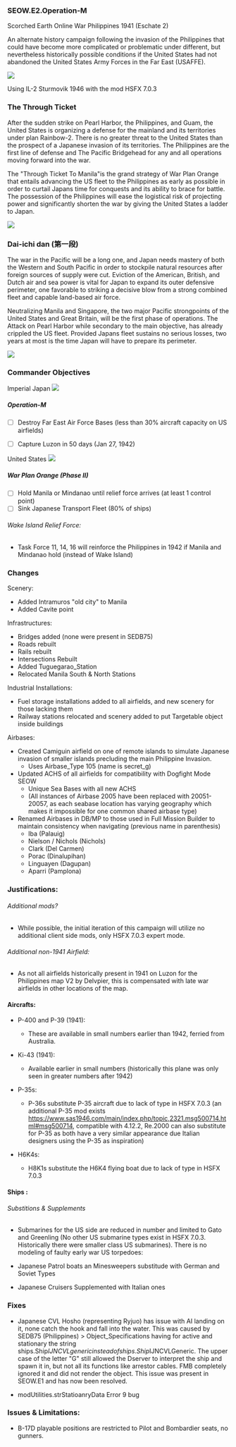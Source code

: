 ### SEOW.E2.Operation-M

Scorched Earth Online War 
Philippines 1941 (Eschate 2) 

An alternate history campaign following the invasion of the Philippines that could have become more complicated or problematic under different, but nevertheless historically possible conditions if the United States had not abandoned the United States Army Forces in the Far East (USAFFE).

![](https://github.com/SAPHROF/SEOW.E2.Operation-M/blob/main/Readme/SEOW.E2.POSTER1b.png?raw=true)

Using IL-2 Sturmovik 1946 with the mod HSFX 7.0.3

### The Through Ticket
After the sudden strike on Pearl Harbor, the Philippines, and Guam, the United States is organizing a defense for the mainland and its territories under plan Rainbow-2. There is no greater threat to the United States than the prospect of a Japanese invasion of its territories. The Philippines are the first line of defense and The Pacific Bridgehead for any and all operations moving forward into the war.

The "Through Ticket To Manila"is the grand strategy of War Plan Orange that entails advancing the US fleet to the Philippines as early as possible in order to curtail Japans time for conquests and its ability to brace for battle. The possession of the Philippines will ease the logistical risk of projecting power and significantly shorten the war by giving the United States a ladder to Japan.

![](https://github.com/SAPHROF/SEOW.E2.Operation-M/blob/main/Research/1925_Through_Ticket_Manila.png?raw=true)

###  Dai-ichi dan (第一段)
The war in the Pacific will be a long one, and Japan needs mastery of both the Western and South Pacific in order to stockpile natural resources after foreign sources of supply were cut. Eviction of the American, British, and Dutch air and sea power is vital for Japan to expand its outer defensive perimeter, one favorable to striking a decisive blow from a strong combined fleet and capable land-based air force.

Neutralizing Manila and Singapore, the two major Pacific strongpoints of the United States and Great Britain, will be the first phase of operations. The Attack on Pearl Harbor while secondary to the main objective, has already crippled the US fleet. Provided Japans fleet sustains no serious losses, two years at most is the time Japan will have to prepare its perimeter.

![](https://github.com/SAPHROF/SEOW.E2.Operation-M/blob/main/Research/1940_Japanese_Operations.png?raw=true)

### Commander Objectives

Imperial Japan  ![](https://github.com/SAPHROF/SEOW.E2.Operation-M/blob/main/Readme/Europe-Japan.gif?raw=true)

##### Operation-M
 + [ ] Destroy Far East Air Force Bases (less than 30% aircraft capacity on US airfields)
 + [ ] Capture Luzon in 50 days (Jan 27, 1942)
 

United States ![](https://github.com/SAPHROF/SEOW.E2.Operation-M/blob/main/Readme/Europe-USA.png?raw=true)
##### War Plan Orange (Phase II)
 + [ ] Hold Manila or Mindanao until relief force arrives (at least 1 control point)
 + [ ] Sink Japanese Transport Fleet (80% of ships)

###### Wake Island Relief Force:
+ Task Force 11, 14, 16 will reinforce the Philippines in 1942 if Manila and Mindanao hold (instead of Wake Island)

### Changes

Scenery:
+ Added Intramuros "old city" to Manila
+ Added Cavite point


Infrastructures:
+ Bridges added (none were present in SEDB75)
+ Roads rebuilt 
+ Rails rebuilt
+ Intersections Rebuilt
+ Added Tuguegarao_Station
+ Relocated Manila South & North Stations

Industrial Installations:
+ Fuel storage installations added to all airfields, and new scenery for those lacking them
+ Railway stations relocated and scenery added to put Targetable object inside buildings

Airbases:
+ Created Camiguin airfield on one of remote islands to simulate Japanese invasion of smaller islands precluding the main Philippine Invasion.
	+ Uses Airbase_Type 105 (name is secret_g)
+ Updated ACHS of all airfields for compatibility with Dogfight Mode SEOW
	+ Unique Sea Bases with all new ACHS
	+ (All instances of Airbase 2005 have been replaced with 20051-20057, as each seabase location has varying geography which makes it impossible for one common shared airbase type)
+ Renamed Airbases in DB/MP to those used in Full Mission Builder to maintain consistency when navigating (previous name in parenthesis)
 	+ Iba (Palauig)
 	+ Nielson / Nichols (Nichols)
 	+ Clark (Del Carmen)
 	+ Porac (Dinalupihan)
 	+ Linguayen (Dagupan)
 	+ Aparri (Pamplona)

### Justifications:

###### Additional mods?
+ While possible, the initial iteration of this campaign will utilize no additional client side mods, only HSFX 7.0.3 expert mode.

###### Additional non-1941 Airfield:
+ As not all airfields historically present in 1941 on Luzon for the Philippines map V2 by Delvpier, this is compensated with late war airfields in other locations of the map.

#### Aircrafts:
+ P-400 and P-39 (1941): 

	+ These are available in small numbers earlier than 1942, ferried from Australia.


+ Ki-43 (1941):

	+ Available earlier in small numbers (historically this plane was only seen in greater numbers after 1942)

+ P-35s:

	+ P-36s substitute P-35 aircraft due to lack of type in HSFX 7.0.3 (an additional P-35 mod exists https://www.sas1946.com/main/index.php/topic,2321.msg500714.html#msg500714, compatible with 4.12.2, Re.2000 can also substitute for P-35 as both have a very similar appearance due Italian designers using the P-35 as inspiration)

+ H6K4s:
    
	+ H8K1s substitute the H6K4 flying boat due to lack of type in HSFX 7.0.3


#### Ships :

###### Substitions & Supplements

+ Submarines for the US side are reduced in number and limited to Gato and Greenling (No other US submarine types exist in HSFX 7.0.3. Historically there were smaller class US submarines). There is no modeling of faulty early war US torpedoes:

+ Japanese Patrol boats an Minesweepers substitude with German and Soviet Types

+ Japanese Cruisers Supplemented with Italian ones




### Fixes
+ Japanese CVL Hosho (representing Ryjuo) has issue with AI landing on it, none catch the hook and fall into the water. This was caused by SEDB75 (Philippines) > Object_Specifications having for active and stationary the string ships.Ship$IJNCVLgeneric instead of ships.Ship$IJNCVLGeneric. The upper case of the letter "G" still allowed the Dserver to interpret the ship and spawn it in, but not all its functions like arrestor cables. FMB completely ignored it and did not render the object. This issue was present in SEOW.E1 and has now been resolved.
	
+ modUtilities.strStatioanryData Error 9 bug 



### Issues & Limitations:
+ B-17D playable positions are restricted to Pilot and Bombardier seats, no gunners.


